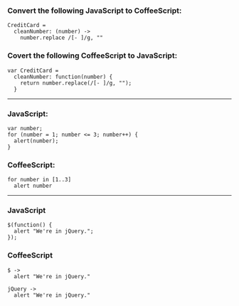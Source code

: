 ### Convert the following JavaScript to CoffeeScript:

    CreditCard =
      cleanNumber: (number) ->
        number.replace /[- ]/g, ""
    
### Covert the following CoffeeScript to JavaScript:    
    
    var CreditCard =
      cleanNumber: function(number) {
        return number.replace(/[- ]/g, "");
      }

---------------------------------------

### JavaScript:

    var number;
    for (number = 1; number <= 3; number++) {
      alert(number);
    }

### CoffeeScript:

    for number in [1..3]
      alert number

---------------------------------------

### JavaScript

    $(function() {
      alert "We're in jQuery.";
    });

### CoffeeScript

    $ ->
      alert "We're in jQuery."
    
    jQuery ->
      alert "We're in jQuery."